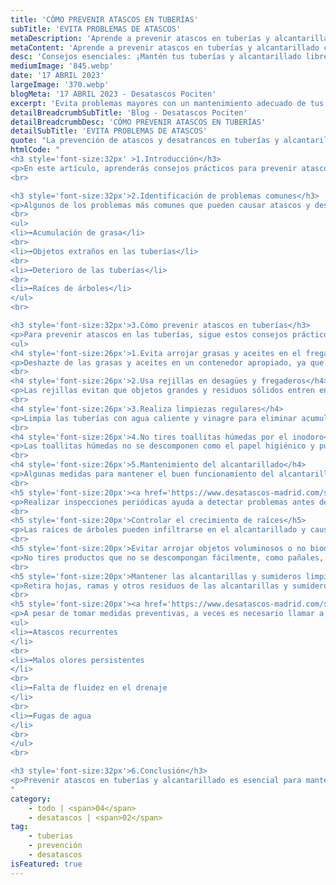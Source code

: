 ```yaml
---
title: 'CÓMO PREVENIR ATASCOS EN TUBERÍAS'
subTitle: 'EVITA PROBLEMAS DE ATASCOS'
metaDescription: 'Aprende a prevenir atascos en tuberías y alcantarillado con nuestros consejos prácticos. Mantén tus sistemas de drenaje funcionando correctamente.'
metaContent: 'Aprende a prevenir atascos en tuberías y alcantarillado con nuestros consejos prácticos. Mantén tus sistemas de drenaje funcionando correctamente.'
desc: 'Consejos esenciales: ¡Mantén tus tuberías y alcantarillado libres de atascos'
mediumImage: '845.webp'
date: '17 ABRIL 2023'
largeImage: '370.webp'
blogMeta: '17 ABRIL 2023 - Desatascos Pociten'
excerpt: 'Evita problemas mayores con un mantenimiento adecuado de tus tuberías y alcantarillado.'
detailBreadcrumbSubTitle: 'Blog - Desatascos Pociten'
detailBreadcrumbDesc: 'CÓMO PREVENIR ATASCOS EN TUBERÍAS'
detailSubTitle: 'EVITA PROBLEMAS DE ATASCOS'
quote: "La prevención de atascos y desatrancos en tuberías y alcantarillado es clave para mantener un hogar saludable y funcional; el cuidado adecuado nos evitará problemas costosos y tiempo perdido "
htmlCode: "
<h3 style='font-size:32px' >1.Introducción</h3>
<p>En este artículo, aprenderás consejos prácticos para prevenir atascos y desatrancos en tuberías y alcantarillado. Una buena prevención y mantenimiento pueden evitar problemas costosos y molestias innecesarias.</p>
<br>

<h3 style='font-size:32px'>2.Identificación de problemas comunes</h3>
<p>Algunos de los problemas más comunes que pueden causar atascos y desatrancos en tuberías y alcantarillado incluyen:</p>
<br>
<ul>
<li>➡️Acumulación de grasa</li>
<br>
<li>➡️Objetos extraños en las tuberías</li>
<br>
<li>➡️Deterioro de las tuberías</li>
<br>
<li>➡️Raíces de árboles</li>
</ul>
<br>

<h3 style='font-size:32px'>3.Cómo prevenir atascos en tuberías</h3>
<p>Para prevenir atascos en las tuberías, sigue estos consejos prácticos:</p>
<ul>
<h4 style='font-size:26px'>1.Evita arrojar grasas y aceites en el fregadero</h4>
<p>Deshazte de las grasas y aceites en un contenedor apropiado, ya que pueden solidificarse y obstruir las tuberías.</p>
<br>
<h4 style='font-size:26px'>2.Usa rejillas en desagües y fregaderos</h4>
<p>Las rejillas evitan que objetos grandes y residuos sólidos entren en las tuberías y causen atascos.</p>
<br>
<h4 style='font-size:26px'>3.Realiza limpiezas regulares</h4>
<p>Limpia las tuberías con agua caliente y vinagre para eliminar acumulaciones de residuos y mantener un flujo adecuado.</p>
<br>
<h4 style='font-size:26px'>4.No tires toallitas húmedas por el inodoro</h4>
<p>Las toallitas húmedas no se descomponen como el papel higiénico y pueden causar atascos en las tuberías.</p>
<br>
<h4 style='font-size:26px'>5.Mantenimiento del alcantarillado</h4>
<p>Algunas medidas para mantener el buen funcionamiento del alcantarillado son:</p>
<br>
<h5 style='font-size:20px'><a href='https://www.desatascos-madrid.com/services/inspeccion-tuberia-con-camara'>Inspeccionar el sistema periódicamente</a></h5>
<p>Realizar inspecciones periódicas ayuda a detectar problemas antes de que se conviertan en atascos o desatrancos graves.</p>
<br>
<h5 style='font-size:20px'>Controlar el crecimiento de raíces</h5>
<p>Las raíces de árboles pueden infiltrarse en el alcantarillado y causar obstrucciones; controlar su crecimiento y cortarlas si es necesario puede prevenir problemas.</p>
<br>
<h5 style='font-size:20px'>Evitar arrojar objetos voluminosos o no biodegradables</h5>
<p>No tires productos que no se descompongan fácilmente, como pañales, toallitas húmedas o compresas en el inodoro.</p>
<br>
<h5 style='font-size:20px'>Mantener las alcantarillas y sumideros limpios</h5>
<p>Retira hojas, ramas y otros residuos de las alcantarillas y sumideros para evitar la acumulación de sedimentos y la obstrucción del sistema.</p>
<br>
<h5 style='font-size:20px'><a href='https://www.desatascos-madrid.com/services/desatascos-24-horas'>Cuándo llamar a un profesional</a> </h5>
<p>A pesar de tomar medidas preventivas, a veces es necesario llamar a un profesional para solucionar problemas de atascos y desatrancos en tuberías y alcantarillado. Algunas situaciones que requieren la intervención de un experto incluyen:</p>
<ul>
<li>➡️Atascos recurrentes
</li>
<br>
<li>➡️Malos olores persistentes
</li>
<br>
<li>➡️Falta de fluidez en el drenaje
</li>
<br>
<li>➡️Fugas de agua
</li>
<br>
</ul>
<br>

<h3 style='font-size:32px'>6.Conclusión</h3>
<p>Prevenir atascos en tuberías y alcantarillado es esencial para mantener un sistema de drenaje eficiente y evitar problemas costosos. Siguiendo los consejos prácticos mencionados en este artículo y realizando un mantenimiento adecuado, podrás mantener tus tuberías y alcantarillado en perfectas condiciones. No dudes en llamarnos si te enfrentas a problemas recurrentes o que no puedes resolver por ti mismo.</p>
"
category:
    - todo | <span>04</span>
    - desatascos | <span>02</span>
tag:
    - tuberias
    - prevención
    - desatascos
isFeatured: true
---
```

